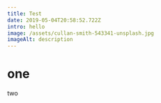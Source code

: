 ```yaml
---
title: Test
date: 2019-05-04T20:58:52.722Z
intro: hello
image: /assets/cullan-smith-543341-unsplash.jpg
imageAlt: description
---
```

# one
two
